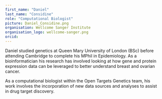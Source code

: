 ```yaml
---
first_name: "Daniel"
last_name: "Considine"
role: "Computational Biologist"
picture: Daniel_Considine.png
organisation: Wellcome Sanger Institute
organisation_logo: wellcome-sanger.png
orcid:
---
```


Daniel studied genetics at Queen Mary University of London (BSc) before attending Cambridge to complete his MPhil in Epidemiology. As a bioinformatician his research has involved looking at how gene and protein expression data can be leveraged to better understand breast and ovarian cancer.

As a computational biologist within the Open Targets Genetics team, his work involves the incorporation of new data sources and analyses to assist in drug target discovery.
